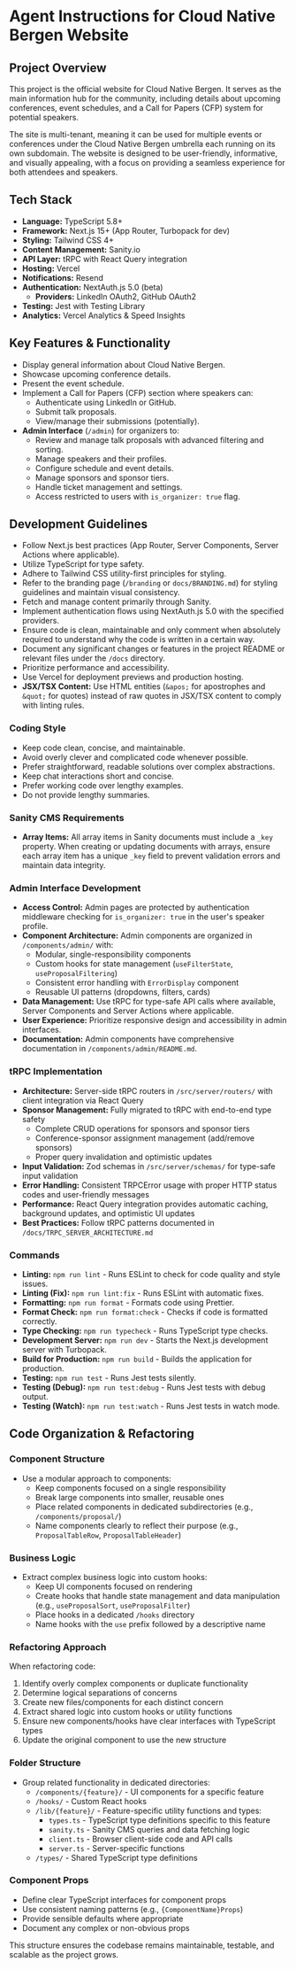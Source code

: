 # Agent Instructions for Cloud Native Bergen Website

## Project Overview

This project is the official website for Cloud Native Bergen. It serves as the main information hub for the community, including details about upcoming conferences, event schedules, and a Call for Papers (CFP) system for potential speakers.

The site is multi-tenant, meaning it can be used for multiple events or conferences under the Cloud Native Bergen umbrella each running on its own subdomain. The website is designed to be user-friendly, informative, and visually appealing, with a focus on providing a seamless experience for both attendees and speakers.

## Tech Stack

- **Language:** TypeScript 5.8+
- **Framework:** Next.js 15+ (App Router, Turbopack for dev)
- **Styling:** Tailwind CSS 4+
- **Content Management:** Sanity.io
- **API Layer:** tRPC with React Query integration
- **Hosting:** Vercel
- **Notifications:** Resend
- **Authentication:** NextAuth.js 5.0 (beta)
  - **Providers:** LinkedIn OAuth2, GitHub OAuth2
- **Testing:** Jest with Testing Library
- **Analytics:** Vercel Analytics & Speed Insights

## Key Features & Functionality

- Display general information about Cloud Native Bergen.
- Showcase upcoming conference details.
- Present the event schedule.
- Implement a Call for Papers (CFP) section where speakers can:
  - Authenticate using LinkedIn or GitHub.
  - Submit talk proposals.
  - View/manage their submissions (potentially).
- **Admin Interface** (`/admin`) for organizers to:
  - Review and manage talk proposals with advanced filtering and sorting.
  - Manage speakers and their profiles.
  - Configure schedule and event details.
  - Manage sponsors and sponsor tiers.
  - Handle ticket management and settings.
  - Access restricted to users with `is_organizer: true` flag.

## Development Guidelines

- Follow Next.js best practices (App Router, Server Components, Server Actions where applicable).
- Utilize TypeScript for type safety.
- Adhere to Tailwind CSS utility-first principles for styling.
- Refer to the branding page (`/branding` or `docs/BRANDING.md`) for styling guidelines and maintain visual consistency.
- Fetch and manage content primarily through Sanity.
- Implement authentication flows using NextAuth.js 5.0 with the specified providers.
- Ensure code is clean, maintainable and only comment when absolutely required to understand why the code is written in a certain way.
- Document any significant changes or features in the project README or relevant files under the `/docs` directory.
- Prioritize performance and accessibility.
- Use Vercel for deployment previews and production hosting.
- **JSX/TSX Content:** Use HTML entities (`&apos;` for apostrophes and `&quot;` for quotes) instead of raw quotes in JSX/TSX content to comply with linting rules.

### Coding Style

- Keep code clean, concise, and maintainable.
- Avoid overly clever and complicated code whenever possible.
- Prefer straightforward, readable solutions over complex abstractions.
- Keep chat interactions short and concise.
- Prefer working code over lengthy examples.
- Do not provide lengthy summaries.

### Sanity CMS Requirements

- **Array Items:** All array items in Sanity documents must include a `_key` property. When creating or updating documents with arrays, ensure each array item has a unique `_key` field to prevent validation errors and maintain data integrity.

### Admin Interface Development

- **Access Control:** Admin pages are protected by authentication middleware checking for `is_organizer: true` in the user's speaker profile.
- **Component Architecture:** Admin components are organized in `/components/admin/` with:
  - Modular, single-responsibility components
  - Custom hooks for state management (`useFilterState`, `useProposalFiltering`)
  - Consistent error handling with `ErrorDisplay` component
  - Reusable UI patterns (dropdowns, filters, cards)
- **Data Management:** Use tRPC for type-safe API calls where available, Server Components and Server Actions where applicable.
- **User Experience:** Prioritize responsive design and accessibility in admin interfaces.
- **Documentation:** Admin components have comprehensive documentation in `/components/admin/README.md`.

### tRPC Implementation

- **Architecture:** Server-side tRPC routers in `/src/server/routers/` with client integration via React Query
- **Sponsor Management:** Fully migrated to tRPC with end-to-end type safety
  - Complete CRUD operations for sponsors and sponsor tiers
  - Conference-sponsor assignment management (add/remove sponsors)
  - Proper query invalidation and optimistic updates
- **Input Validation:** Zod schemas in `/src/server/schemas/` for type-safe input validation
- **Error Handling:** Consistent TRPCError usage with proper HTTP status codes and user-friendly messages
- **Performance:** React Query integration provides automatic caching, background updates, and optimistic UI updates
- **Best Practices:** Follow tRPC patterns documented in `/docs/TRPC_SERVER_ARCHITECTURE.md`

### Commands

- **Linting:** `npm run lint` - Runs ESLint to check for code quality and style issues.
- **Linting (Fix):** `npm run lint:fix` - Runs ESLint with automatic fixes.
- **Formatting:** `npm run format` - Formats code using Prettier.
- **Format Check:** `npm run format:check` - Checks if code is formatted correctly.
- **Type Checking:** `npm run typecheck` - Runs TypeScript type checks.
- **Development Server:** `npm run dev` - Starts the Next.js development server with Turbopack.
- **Build for Production:** `npm run build` - Builds the application for production.
- **Testing:** `npm run test` - Runs Jest tests silently.
- **Testing (Debug):** `npm run test:debug` - Runs Jest tests with debug output.
- **Testing (Watch):** `npm run test:watch` - Runs Jest tests in watch mode.

## Code Organization & Refactoring

### Component Structure

- Use a modular approach to components:
  - Keep components focused on a single responsibility
  - Break large components into smaller, reusable ones
  - Place related components in dedicated subdirectories (e.g., `/components/proposal/`)
  - Name components clearly to reflect their purpose (e.g., `ProposalTableRow`, `ProposalTableHeader`)

### Business Logic

- Extract complex business logic into custom hooks:
  - Keep UI components focused on rendering
  - Create hooks that handle state management and data manipulation (e.g., `useProposalSort`, `useProposalFilter`)
  - Place hooks in a dedicated `/hooks` directory
  - Name hooks with the `use` prefix followed by a descriptive name

### Refactoring Approach

When refactoring code:

1. Identify overly complex components or duplicate functionality
2. Determine logical separations of concerns
3. Create new files/components for each distinct concern
4. Extract shared logic into custom hooks or utility functions
5. Ensure new components/hooks have clear interfaces with TypeScript types
6. Update the original component to use the new structure

### Folder Structure

- Group related functionality in dedicated directories:
  - `/components/{feature}/` - UI components for a specific feature
  - `/hooks/` - Custom React hooks
  - `/lib/{feature}/` - Feature-specific utility functions and types:
    - `types.ts` - TypeScript type definitions specific to this feature
    - `sanity.ts` - Sanity CMS queries and data fetching logic
    - `client.ts` - Browser client-side code and API calls
    - `server.ts` - Server-specific functions
  - `/types/` - Shared TypeScript type definitions

### Component Props

- Define clear TypeScript interfaces for component props
- Use consistent naming patterns (e.g., `{ComponentName}Props`)
- Provide sensible defaults where appropriate
- Document any complex or non-obvious props

This structure ensures the codebase remains maintainable, testable, and scalable as the project grows.

